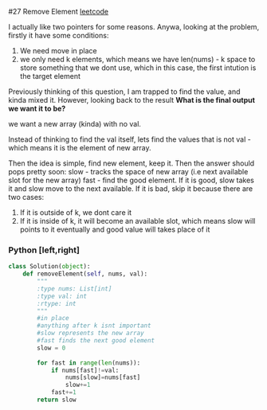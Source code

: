 
#27 Remove Element
[leetcode](https://leetcode.com/problems/remove-element/description/)

I actually like two pointers for some reasons.
Anywa, looking at the problem, firstly it have some conditions:
1. We need move in place 
2. we only need k elements, which means we have len(nums) - k space to store something that we dont use, which in this case, the first intution is the target element

Previously thinking of this question, I am trapped to find the value, and kinda mixed it. However, looking back to the result **What is the final output we want it to be?**

we want a new array (kinda) with no val.

Instead of thinking to find the val itself, lets find the values that is not val - which means it is the element of new array.

Then the idea is simple, find new element, keep it. Then the answer should pops pretty soon:
slow - tracks the space of new array (i.e next available slot for the new array)
fast - find the good element. If it is good, slow takes it and slow move to the next available. If it is bad, skip it because there are two cases:
1. If it is outside of k, we dont care it
2. If it is inside of k, it will become an available slot, which means slow will points to it eventually and good value will takes place of it
### Python [left,right]

```python
class Solution(object):
    def removeElement(self, nums, val):
        """
        :type nums: List[int]
        :type val: int
        :rtype: int
        """
        #in place
        #anything after k isnt important
        #slow represents the new array
        #fast finds the next good element
        slow = 0
        
        for fast in range(len(nums)):
            if nums[fast]!=val:
                nums[slow]=nums[fast]
                slow+=1
            fast+=1
        return slow 
```
